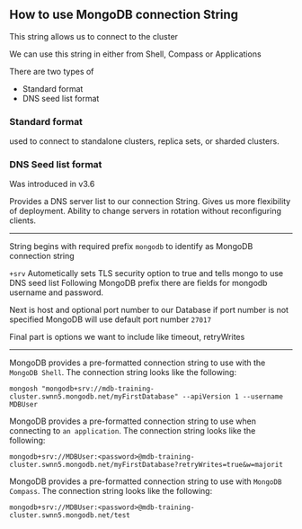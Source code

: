 ## How to use MongoDB connection String

This string allows us to connect to the cluster

We can use this string in either from Shell, Compass or Applications

There are two types of 
- Standard format
- DNS seed list format

### Standard format
used to connect to standalone clusters, replica sets, or sharded clusters.

### DNS Seed list format

Was introduced in v3.6

Provides a DNS server list to our connection String.
Gives us more flexibility of deployment.
Ability to change servers in rotation without reconfiguring clients.

---

String begins with required prefix `mongodb` to identify as MongoDB connection string

`+srv` Autometically sets TLS security option to true and tells mongo to use DNS seed list
Following MongoDB prefix there are fields for mongodb username and password.

Next is host and optional port number to our Database if port number is not specified MongoDB will use default port number `27017`

Final part is options we want to include like timeout, retryWrites

---

MongoDB provides a pre-formatted connection string to use with the `MongoDB Shell`. The connection string looks like the following:

```shell
mongosh "mongodb+srv://mdb-training-cluster.swnn5.mongodb.net/myFirstDatabase" --apiVersion 1 --username MDBUser
```

MongoDB provides a pre-formatted connection string to use when connecting to `an application`. The connection string looks like the following:

```shell
mongodb+srv://MDBUser:<password>@mdb-training-cluster.swnn5.mongodb.net/myFirstDatabase?retryWrites=true&w=majorit
```

MongoDB provides a pre-formatted connection string to use with `MongoDB Compass`. The connection string looks like the following:

```shell
mongodb+srv://MDBUser:<password>@mdb-training-cluster.swnn5.mongodb.net/test
```
